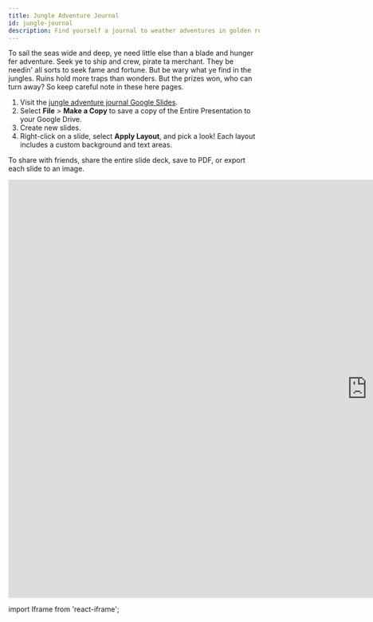 ```yaml
---
title: Jungle Adventure Journal
id: jungle-journal
description: Find yourself a journal to weather adventures in golden ruins and pirate isles. Google Slides journal series.
---
```


To sail the seas wide and deep, ye need little else than a blade and hunger fer adventure. Seek ye to ship and crew, pirate ta merchant. They be needin' all sorts to seek fame and fortune. But be wary what ye find in the jungles. Ruins hold more traps than wonders. But the prizes won, who can turn away? So keep careful note in these here pages.

1. Visit the [jungle adventure journal Google Slides](https://docs.google.com/presentation/d/1DDpAp7VVWNes6ywGCZwksRB5bBvRvMwxwGyKwV0TF9k).
2. Select **File** > **Make a Copy** to save a copy of the Entire Presentation to your Google Drive.
3. Create new slides.
4. Right-click on a slide, select **Apply Layout**, and pick a look! Each layout includes a custom background and text areas.

To share with friends, share the entire slide deck, save to PDF, or export each slide to an image.

<div className='responsive-google-slides'>

<iframe src="https://docs.google.com/presentation/d/e/2PACX-1vTZxl1TlrEQJz385y2Us-sqE8-XG7HZxVS3e2ZcpAwzRaRHUHZxM_DYJzXp3sGigx3QKrn_x2xbsKST/embed?start=false&loop=false&delayms=3000" frameborder="0" width="1440" height="839" allowfullscreen="true" mozallowfullscreen="true" webkitallowfullscreen="true"></iframe>

</div>


import Iframe from 'react-iframe';